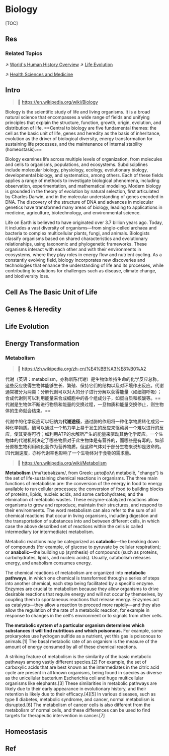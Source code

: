 # Biology

[TOC]



## Res
### Related Topics
↗ [World's Human History Overview](../../../../Social%20Science/📜%20World's%20Human%20History%20Overview/World's%20Human%20History%20Overview.md)
↗ [Life Evolution](../../../../Social%20Science/📜%20World's%20Human%20History%20Overview/Life%20Evolution.md)

↗ [Health Sciences and Medicine](../../../Applied%20Science/☯️%20Health%20Sciences%20and%20Medicine/Health%20Sciences%20and%20Medicine.md)



## Intro
> 🔗 https://en.wikipedia.org/wiki/Biology

Biology is the scientific study of life and living organisms. It is a broad natural science that encompasses a wide range of fields and unifying principles that explain the structure, function, growth, origin, evolution, and distribution of life. ==Central to biology are five fundamental themes: the cell as the basic unit of life, genes and heredity as the basis of inheritance, evolution as the driver of biological diversity, energy transformation for sustaining life processes, and the maintenance of internal stability (homeostasis).==

Biology examines life across multiple levels of organization, from molecules and cells to organisms, populations, and ecosystems. Subdisciplines include molecular biology, physiology, ecology, evolutionary biology, developmental biology, and systematics, among others. Each of these fields applies a range of methods to investigate biological phenomena, including observation, experimentation, and mathematical modeling. Modern biology is grounded in the theory of evolution by natural selection, first articulated by Charles Darwin, and in the molecular understanding of genes encoded in DNA. The discovery of the structure of DNA and advances in molecular genetics have transformed many areas of biology, leading to applications in medicine, agriculture, biotechnology, and environmental science.

Life on Earth is believed to have originated over 3.7 billion years ago. Today, it includes a vast diversity of organisms—from single-celled archaea and bacteria to complex multicellular plants, fungi, and animals. Biologists classify organisms based on shared characteristics and evolutionary relationships, using taxonomic and phylogenetic frameworks. These organisms interact with each other and with their environments in ecosystems, where they play roles in energy flow and nutrient cycling. As a constantly evolving field, biology incorporates new discoveries and technologies that enhance the understanding of life and its processes, while contributing to solutions for challenges such as disease, climate change, and biodiversity loss.



## Cell As The Basic Unit of Life



## Genes & Heredity



## Life Evolution



## Energy Transformation
### Metabolism
> 🔗 https://zh.wikipedia.org/zh-cn/%E4%BB%A3%E8%B0%A2

代谢（英语：metabolism，亦称新陈代谢）是生物体维持生命的化学反应总称。这些反应使得生物体能够生长、繁殖、保持它们的结构以及对环境作出反应。代谢通常被分为两类：分解代谢可以对大的分子进行分解以获得能量（如细胞呼吸）；合成代谢则可以利用能量来合成细胞中的各个组成分子，如蛋白质和核酸等。==代谢是生物体不断进行物质和能量的交换过程，一旦物质和能量交换停止，则生物体的生命就会结束。==

代谢中的化学反应可以归纳为**代谢途径**，通过酶的作用将一种化学物质转化成另一种化学物质。酶可以通过一个热力学上易于发生的反应来驱动另一个难以进行的反应，使其变得可行；如利用ATP的水解所产生的能量来驱动其他化学反应。一个生物体的代谢机制决定了哪些物质对于此生物体是有营养的，而哪些是有毒的。如部分原核生物利用硫化氢作为营养物质，但这种气体对于部分生物来说却是致命的。[1]代谢速度，亦称代谢率也影响了一个生物体对于食物的需求量。

> 🔗 https://en.wikipedia.org/wiki/Metabolism

**Metabolism** (/məˈtæbəlɪzəm/, from Greek: μεταβολή metabolē, "change") is the set of life-sustaining chemical reactions in organisms. The three main functions of metabolism are: the conversion of the energy in food to energy available to run cellular processes; the conversion of food to building blocks of proteins, lipids, nucleic acids, and some carbohydrates; and the elimination of metabolic wastes. These enzyme-catalyzed reactions allow organisms to grow and reproduce, maintain their structures, and respond to their environments. The word metabolism can also refer to the sum of all chemical reactions that occur in living organisms, including digestion and the transportation of substances into and between different cells, in which case the above described set of reactions within the cells is called intermediary (or intermediate) metabolism.

Metabolic reactions may be categorized as **catabolic**—the breaking down of compounds (for example, of glucose to pyruvate by cellular respiration); or **anabolic**—the building up (synthesis) of compounds (such as proteins, carbohydrates, lipids, and nucleic acids). Usually, catabolism releases energy, and anabolism consumes energy.

The chemical reactions of metabolism are organized into **metabolic pathways**, in which one chemical is transformed through a series of steps into another chemical, each step being facilitated by a specific enzyme. Enzymes are crucial to metabolism because they allow organisms to drive desirable reactions that require energy and will not occur by themselves, by coupling them to spontaneous reactions that release energy. Enzymes act as catalysts—they allow a reaction to proceed more rapidly—and they also allow the regulation of the rate of a metabolic reaction, for example in response to changes in the cell's environment or to signals from other cells.

**The metabolic system of a particular organism determines which substances it will find nutritious and which poisonous.** For example, some prokaryotes use hydrogen sulfide as a nutrient, yet this gas is poisonous to animals.[1] The basal metabolic rate of an organism is the measure of the amount of energy consumed by all of these chemical reactions.

A striking feature of metabolism is the similarity of the basic metabolic pathways among vastly different species.[2] For example, the set of carboxylic acids that are best known as the intermediates in the citric acid cycle are present in all known organisms, being found in species as diverse as the unicellular bacterium Escherichia coli and huge multicellular organisms like elephants.[3] These similarities in metabolic pathways are likely due to their early appearance in evolutionary history, and their retention is likely due to their efficacy.[4][5] In various diseases, such as type II diabetes, metabolic syndrome, and cancer, normal metabolism is disrupted.[6] The metabolism of cancer cells is also different from the metabolism of normal cells, and these differences can be used to find targets for therapeutic intervention in cancer.[7]



## Homeostasis



## Ref
